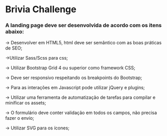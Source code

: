 # Brivia Challenge

### A landing page deve ser desenvolvida de acordo com os itens abaixo:

-> Desenvolver em HTML5, html deve ser semântico com as boas práticas de SEO; 

->Utilizar Sass/Scss para css;

-> Utilizar Bootstrap Grid 4 ou superior como framework CSS;

-> Deve ser responsivo respeitando os breakpoints do Bootstrap;

-> Para as interações em Javascript pode utilizar jQuery e plugins;

-> Utilizar uma ferramenta de automatização de tarefas para compilar e minificar os assets;

-> O formulário deve conter validação em todos os campos, não precisa fazer o envio;

-> Utilizar SVG para os ícones;

